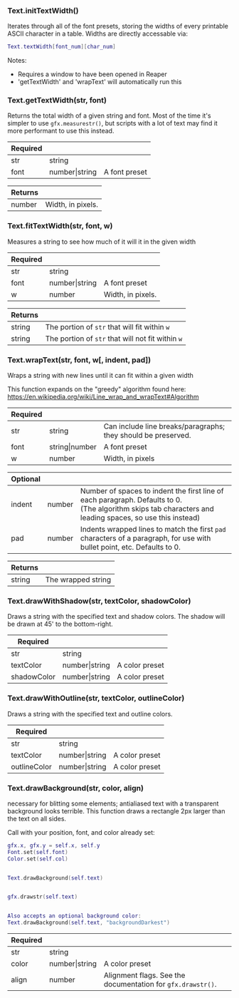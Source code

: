 <section class="segment">

###  <a name="Text.initTextWidth">Text.initTextWidth()</a>

Iterates through all of the font presets, storing the widths of every printable
ASCII character in a table. Widths are directly accessable via:


```lua
Text.textWidth[font_num][char_num]
```


Notes:


- Requires a window to have been opened in Reaper
- 'getTextWidth' and 'wrapText' will automatically run this

</section>
<section class="segment">

###  <a name="Text.getTextWidth">Text.getTextWidth(str, font)</a>

Returns the total width of a given string and font. Most of the time it's
simpler to use `gfx.measurestr()`, but scripts with a lot of text may find it
more performant to use this instead.

| **Required** | []() | []() |
| --- | --- | --- |
| str | string |  |
| font | number&#124;string | A font preset |

| **Returns** | []() |
| --- | --- |
| number | Width, in pixels. |

</section>
<section class="segment">

###  <a name="Text.fitTextWidth">Text.fitTextWidth(str, font, w)</a>

Measures a string to see how much of it will it in the given width

| **Required** | []() | []() |
| --- | --- | --- |
| str | string |  |
| font | number&#124;string | A font preset |
| w | number | Width, in pixels. |

| **Returns** | []() |
| --- | --- |
| string | The portion of `str` that will fit within `w` |
| string | The portion of `str` that will not fit within `w` |

</section>
<section class="segment">

###  <a name="Text.wrapText">Text.wrapText(str, font, w[, indent, pad])</a>

Wraps a string with new lines until it can fit within a given width


This function expands on the "greedy" algorithm found here:
https://en.wikipedia.org/wiki/Line_wrap_and_wrapText#Algorithm

| **Required** | []() | []() |
| --- | --- | --- |
| str | string | Can include line breaks/paragraphs; they should be preserved. |
| font | string&#124;number | A font preset |
| w | number | Width, in pixels |

| **Optional** | []() | []() |
| --- | --- | --- |
| indent | number | Number of spaces to indent the first line of each paragraph. Defaults to 0. <br> (The algorithm skips tab characters and leading spaces, so use this instead) |
| pad | number | Indents wrapped lines to match the first `pad` characters of a paragraph, for use with bullet point, etc. Defaults to 0. |

| **Returns** | []() |
| --- | --- |
| string | The wrapped string |

</section>
<section class="segment">

###  <a name="Text.drawWithShadow">Text.drawWithShadow(str, textColor, shadowColor)</a>

Draws a string with the specified text and shadow colors. The shadow
will be drawn at 45' to the bottom-right.

| **Required** | []() | []() |
| --- | --- | --- |
| str | string |  |
| textColor | number&#124;string | A color preset |
| shadowColor | number&#124;string | A color preset |

</section>
<section class="segment">

###  <a name="Text.drawWithOutline">Text.drawWithOutline(str, textColor, outlineColor)</a>

Draws a string with the specified text and outline colors.

| **Required** | []() | []() |
| --- | --- | --- |
| str | string |  |
| textColor | number&#124;string | A color preset |
| outlineColor | number&#124;string | A color preset |

</section>
<section class="segment">

###  <a name="Text.drawBackground">Text.drawBackground(str, color, align)</a>

necessary for blitting some elements; antialiased text with a transparent
background looks terrible. This function draws a rectangle 2px larger than
the text on all sides.


Call with your position, font, and color already set:


```lua
gfx.x, gfx.y = self.x, self.y
Font.set(self.font)
Color.set(self.col)


Text.drawBackground(self.text)


gfx.drawstr(self.text)


Also accepts an optional background color:
Text.drawBackground(self.text, "backgroundDarkest")
```

| **Required** | []() | []() |
| --- | --- | --- |
| str | string |  |
| color | number&#124;string | A color preset |
| align | number | Alignment flags. See the documentation for `gfx.drawstr()`. |

</section>